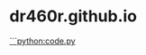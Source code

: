 # dr460r.github.io

[```python:code.py](https://github.com/dr460r/dr460r.github.io/blob/be6d2876c4420ee9e4810f6d71e49ce6ac7fd7ce/code.py#L1C23-L1C23)
